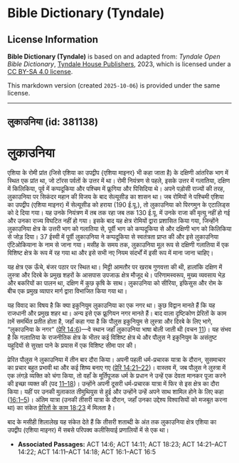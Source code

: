 # Bible Dictionary (Tyndale)

## License Information

**Bible Dictionary (Tyndale)** is based on and adapted from: _Tyndale Open Bible Dictionary_, [Tyndale House Publishers](https://tyndaleopenresources.com/), 2023, which is licensed under a [CC BY-SA 4.0 license](https://creativecommons.org/licenses/by-sa/4.0/legalcode.en).

This markdown version (created `2025-10-06`) is provided under the same license.



--------------------------------

## लुकाउनिया (id: 381138)

लुकाउनिया
=========

एशिया के रोमी प्रांत (जिसे एशिया का उपद्वीप {एशिया माइनर} भी कहा जाता है) के दक्षिणी आंतरिक भाग में स्थित एक प्रांत था, जो टॉरस पर्वतों के उत्तर में था। रोमी नियंत्रण से पहले, इसके उत्तर में गलातिया, दक्षिण में किलिकिया, पूर्व में कप्पदूकिया और पश्चिम में फ्रूगिया और पिसिदिया थे। अपने पड़ोसी राज्यों की तरह, लुकाउनिया पर सिकंदर महान की विजय के बाद सेल्यूसीड का शासन था। जब रोमियों ने पश्चिमी एशिया का उपद्वीप (एशिया माइनर) में सेल्यूसीड को हराया (190 ई.पू.), तो लुकाउनिया को पिरगमुन के एटालिड्स को दे दिया गया। यह उनके नियंत्रण में तब तक रहा जब तक 130 ई.पू. में उनके राजा की मृत्यु नहीं हो गई और उनका राज्य विघटित नहीं हो गया। इसके बाद यह क्षेत्र रोमियों द्वारा प्रशासित किया गया, जिन्होंने लुकाउनिया क्षेत्र के उत्तरी भाग को गलातिया से, पूर्वी भाग को कप्पदूकिया से और दक्षिणी भाग को किलिकिया से जोड़ दिया। 37 ईस्वी में पूर्वी लुकाउनिया ने कप्पदूकिया से स्वतंत्रता प्राप्त की और इसे लुकाउनिया एंटिओकियाना के नाम से जाना गया। मसीह के समय तक, लुकाउनिया मूल रूप से दक्षिणी गलातिया में एक विशिष्ट क्षेत्र के रूप में रह गया था और इसे सभी नए नियम संदर्भों में इसी रूप में माना जाना चाहिए।

यह क्षेत्र एक ऊँचे, बंजर पठार पर स्थित था। मिट्टी आमतौर पर खराब गुणवत्ता की थी, हालांकि दक्षिण में लुस्त्रा और दिरबे के प्रमुख शहरों के आसपास उपजाऊ क्षेत्र मौजूद थे। परिणामस्वरूप, मुख्य व्यवसाय भेड़ और बकरियों का पालन था, दक्षिण में कुछ कृषि के साथ। लुकाउनिया को सीरिया, इफिसुस और रोम के बीच एक प्रमुख व्यापार मार्ग द्वारा विभाजित किया गया था।

यह विवाद का विषय है कि क्या इकुनियुम लुकाउनिया का एक नगर था। कुछ विद्वान मानते हैं कि यह राजधानी और प्रमुख शहर था। अन्य इसे एक फ्रूगियन नगर मानते हैं। बाद वाला दृष्टिकोण प्रेरितों के काम Itमें समर्थित प्रतीत होता है, जहाँ कहा गया है कि पौलुस इकुनियुम से लुस्त्रा और दिरबे के लिए भागे, “लुकाउनिया के नगर” ([प्रेरि 14:6](https://ref.ly/Acts14:6))—वे स्थान जहाँ लुकाउनिया भाषा बोली जाती थी (वचन [11](https://ref.ly/Acts14:11))। यह संभव है कि गलाातिया के राजनीतिक क्षेत्र के भीतर कई विशिष्ट क्षेत्र थे और पौलुस ने इकुनियुम के असंतुष्ट यहूदियों से सुरक्षा पाने के प्रयास में एक विशिष्ट सीमा पार की।

प्रेरित पौलुस ने लुकाउनिया में तीन बार दौरा किया। अपनी पहली धर्म\-प्रचारक यात्रा के दौरान, सुसमाचार का प्रचार बहुत प्रभावी था और कई शिष्य बनाए गए ([प्रेरि 14:21–22](https://ref.ly/Acts14:21-Acts14:22))। वास्तव में, जब पौलुस ने लुस्त्रा में एक लंगड़े व्यक्ति को चंगा किया, तो वहाँ के मूर्तिपूजक धर्म के प्रधान ने उन्हें एक देवता मानकर पूजा करने की इच्छा व्यक्त की (पद [11–18](https://ref.ly/Acts14:11-Acts14:18))। उन्होंने अपनी दूसरी धर्म\-प्रचारक यात्रा में फिर से इस क्षेत्र का दौरा किया। यहीं पर उनकी मुलाकात तीमुथियुस से हुई और उन्होंने उन्हें अपने साथ शामिल होने के लिए कहा ([16:1–5](https://ref.ly/Acts16:1-Acts16:5))। अंतिम यात्रा (उनकी तीसरी यात्रा के दौरान, जहाँ उनका उद्देश्य विश्वासियों को मजबूत करना था) का संकेत [प्रेरितों के काम 18:23](https://ref.ly/Acts18:23) में मिलता है।

बाद के मसीही शिलालेख यह संकेत देते हैं कि तीसरी शताब्दी के अंत तक लुकाउनिया क्षेत्र एशिया का उपद्वीप (एशिया माइनर) में सबसे परिपक्व कलीसियाई प्रणालियों में से एक था।

* **Associated Passages:** ACT 14:6; ACT 14:11; ACT 18:23; ACT 14:21–ACT 14:22; ACT 14:11–ACT 14:18; ACT 16:1–ACT 16:5

